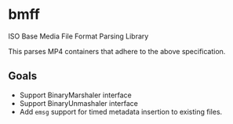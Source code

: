 # bmff
ISO Base Media File Format Parsing Library

This parses MP4 containers that adhere to the above specification.

## Goals
- Support BinaryMarshaler interface
- Support BinaryUnmashaler interface
- Add `emsg` support for timed metadata insertion to existing files.
